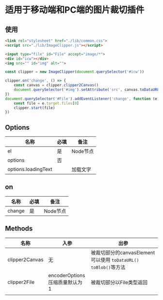 # 适用于移动端和PC端的图片裁切插件  

## 使用  
```html
<link rel="stylesheet" href="./lib/common.css">
<script src="./lib/ImageClipper.js"></script>
```
```html
<input type="file" id="File" accept="image/*">
<div id="icw"></div>
<img src="" id="img" alt="">
```
```js
const clipper = new ImageClipper(document.querySelector('#icw'))

clipper.on('change', () => {
    const canvas = clipper.clipper2Canvas()
    document.querySelector('#img').setAttribute('src', canvas.toDataURL())
})
document.querySelector('#File').addEventListener('change', function (e) {
    const file = e.target.files[0]
    clipper.start(file)
})
```

## Options
| 名称                | 必填 | 备注     |
| ------------------- | ---- | -------- |
| el                  | 是   | Node节点 |
| options             | 否   |          |
| options.loadingText |      | 加载文字 |

## on

| 名称   | 必填 | 备注     |
| ------ | ---- | -------- |
| change | 是   | Node节点 |

## Methods

| 名称    |   入参   | 出参                                                         |
| ------- | ---- | ------------------------------------------------------------ |
| clipper2Canvas | 无   | 被裁切部分的canvasElement <br />可以使用 `toDataURL()` `toBlob()`等方法 |
| clipper2File | encoderOptions <br> 压缩质量默认为 1   | 被裁切部分以File类型返回 |
|         |      |                                                              |